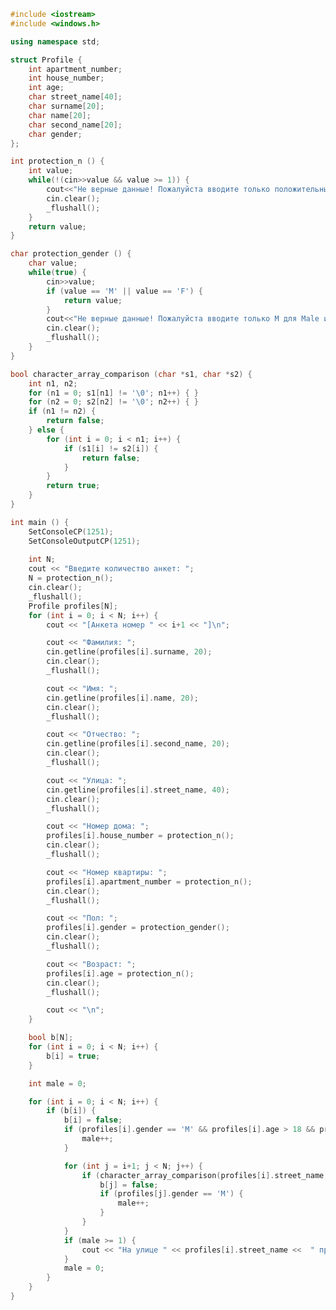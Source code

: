 ﻿```c++
#include <iostream>
#include <windows.h>

using namespace std;

struct Profile {
	int apartment_number;
	int house_number;
	int age;
	char street_name[40];
	char surname[20];
	char name[20];
	char second_name[20];
	char gender;
};

int protection_n () {
	int value;
	while(!(cin>>value && value >= 1)) {
		cout<<"Не верные данные! Пожалуйста вводите только положительные цифры больше 0! \n";
		cin.clear();
		_flushall();
	}
	return value;
}

char protection_gender () {
	char value;
	while(true) {
		cin>>value;
		if (value == 'M' || value == 'F') {
			return value;
		}
		cout<<"Не верные данные! Пожалуйста вводите только M для Male или F для Female! \n";
		cin.clear();
		_flushall();
	}
}

bool character_array_comparison (char *s1, char *s2) {
	int n1, n2;
	for (n1 = 0; s1[n1] != '\0'; n1++) { }
	for (n2 = 0; s2[n2] != '\0'; n2++) { }
	if (n1 != n2) {
		return false;
	} else {
		for (int i = 0; i < n1; i++) {
			if (s1[i] != s2[i]) {
				return false;
			}
		}
		return true;
	}
}

int main () {
	SetConsoleCP(1251);
	SetConsoleOutputCP(1251);
	
	int N;
	cout << "Введите количество анкет: ";
	N = protection_n();
	cin.clear();
	_flushall();
	Profile profiles[N];
	for (int i = 0; i < N; i++) {
		cout << "[Анкета номер " << i+1 << "]\n";

		cout << "Фамилия: ";
		cin.getline(profiles[i].surname, 20);
		cin.clear();
		_flushall();

		cout << "Имя: ";
		cin.getline(profiles[i].name, 20);
		cin.clear();
		_flushall();

		cout << "Отчество: ";
		cin.getline(profiles[i].second_name, 20);
		cin.clear();
		_flushall();

		cout << "Улица: ";
		cin.getline(profiles[i].street_name, 40);
		cin.clear();
		_flushall();

		cout << "Номер дома: ";
		profiles[i].house_number = protection_n();
		cin.clear();
		_flushall();

		cout << "Номер квартиры: ";
		profiles[i].apartment_number = protection_n();
		cin.clear();
		_flushall();

		cout << "Пол: ";
		profiles[i].gender = protection_gender();
		cin.clear();
		_flushall();

		cout << "Возраст: ";
		profiles[i].age = protection_n();
		cin.clear();
		_flushall();

		cout << "\n";
	}

	bool b[N];
	for (int i = 0; i < N; i++) {
		b[i] = true;
	}

	int male = 0;

	for (int i = 0; i < N; i++) {
		if (b[i]) {
			b[i] = false;
			if (profiles[i].gender == 'M' && profiles[i].age > 18 && profiles[i].age < 60 ) {
				male++;
			}

			for (int j = i+1; j < N; j++) {
				if (character_array_comparison(profiles[i].street_name, profiles[j].street_name) && profiles[j].age > 18 && profiles[j].age < 60) {
					b[j] = false;
					if (profiles[j].gender == 'M') {
						male++;
					}
				}
			}
			if (male >= 1) {
				cout << "На улице " << profiles[i].street_name <<  " проживают " << male << " male в возрасте старше 18 и младше 60 \n";
			}
			male = 0;
		}
	}
}

```
